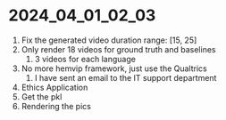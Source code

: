 # 2024_04_01_02_03

1. Fix the generated video duration range: [15, 25]
1. Only render 18 videos for ground truth and baselines
   1. 3 videos for each language
1. No more hemvip framework, just use the Qualtrics
   1. I have sent an email to the IT support department
1. Ethics Application
1. Get the pkl
1. Rendering the pics


